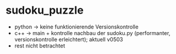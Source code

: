 # sudoku_puzzle
- python -> keine funktionierende Versionskontrolle
- c++ -> main + kontrolle nachbau der sudoku.py (performanter, versionskontrolle erleichtert); aktuell v0503
- rest nicht betrachtet
